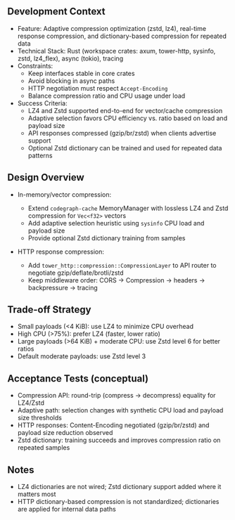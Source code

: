 ## Development Context

- Feature: Adaptive compression optimization (zstd, lz4), real-time response compression, and dictionary-based compression for repeated data
- Technical Stack: Rust (workspace crates: axum, tower-http, sysinfo, zstd, lz4_flex), async (tokio), tracing
- Constraints:
  - Keep interfaces stable in core crates
  - Avoid blocking in async paths
  - HTTP negotiation must respect `Accept-Encoding`
  - Balance compression ratio and CPU usage under load
- Success Criteria:
  - LZ4 and Zstd supported end-to-end for vector/cache compression
  - Adaptive selection favors CPU efficiency vs. ratio based on load and payload size
  - API responses compressed (gzip/br/zstd) when clients advertise support
  - Optional Zstd dictionary can be trained and used for repeated data patterns

## Design Overview

- In-memory/vector compression:
  - Extend `codegraph-cache` MemoryManager with lossless LZ4 and Zstd compression for `Vec<f32>` vectors
  - Add adaptive selection heuristic using `sysinfo` CPU load and payload size
  - Provide optional Zstd dictionary training from samples

- HTTP response compression:
  - Add `tower_http::compression::CompressionLayer` to API router to negotiate gzip/deflate/brotli/zstd
  - Keep middleware order: CORS → Compression → headers → backpressure → tracing

## Trade-off Strategy

- Small payloads (<4 KiB): use LZ4 to minimize CPU overhead
- High CPU (>75%): prefer LZ4 (faster, lower ratio)
- Large payloads (>64 KiB) + moderate CPU: use Zstd level 6 for better ratios
- Default moderate payloads: use Zstd level 3

## Acceptance Tests (conceptual)

- Compression API: round-trip (compress → decompress) equality for LZ4/Zstd
- Adaptive path: selection changes with synthetic CPU load and payload size thresholds
- HTTP responses: Content-Encoding negotiated (gzip/br/zstd) and payload size reduction observed
- Zstd dictionary: training succeeds and improves compression ratio on repeated samples

## Notes

- LZ4 dictionaries are not wired; Zstd dictionary support added where it matters most
- HTTP dictionary-based compression is not standardized; dictionaries are applied for internal data paths
